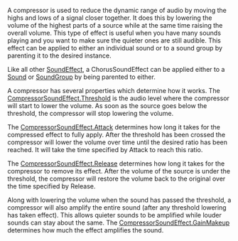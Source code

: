 A compressor is used to reduce the dynamic range of audio by moving the highs
and lows of a signal closer together. It does this by lowering the volume of
the highest parts of a source while at the same time raising the overall
volume. This type of effect is useful when you have many sounds playing and
you want to make sure the quieter ones are still audible. This effect can be
applied to either an individual sound or to a sound group by parenting it to
the desired instance.

Like all other [SoundEffect](https://create.roblox.com/docs/reference/engine/classes/SoundEffect), a ChorusSoundEffect can be applied either to a
[Sound](https://create.roblox.com/docs/reference/engine/classes/Sound) or [SoundGroup](https://create.roblox.com/docs/reference/engine/classes/SoundGroup) by being parented to either.

A compressor has several properties which determine how it works. The
[CompressorSoundEffect.Threshold](https://create.roblox.com/docs/reference/engine/classes/CompressorSoundEffect#Threshold) is the audio level where the compressor will
start to lower the volume. As soon as the source goes below the threshold, the
compressor will stop lowering the volume.

The [CompressorSoundEffect.Attack](https://create.roblox.com/docs/reference/engine/classes/CompressorSoundEffect#Attack) determines how long it takes for the
compressed effect to fully apply. After the threshold has been crossed the
compressor will lower the volume over time until the desired ratio has been
reached. It will take the time specified by Attack to reach this ratio.

The [CompressorSoundEffect.Release](https://create.roblox.com/docs/reference/engine/classes/CompressorSoundEffect#Release) determines how long it takes for the
compressor to remove its effect. After the volume of the source is under the
threshold, the compressor will restore the volume back to the original over
the time specified by Release.

Along with lowering the volume when the sound has passed the threshold, a
compressor will also amplify the entire sound (after any threshold lowering
has taken effect). This allows quieter sounds to be amplified while louder
sounds can stay about the same. The [CompressorSoundEffect.GainMakeup](https://create.roblox.com/docs/reference/engine/classes/CompressorSoundEffect#GainMakeup)
determines how much the effect amplifies the sound.